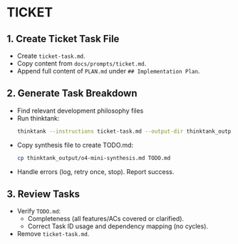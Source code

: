 # TICKET

## 1. Create Ticket Task File
- Create `ticket-task.md`.
- Copy content from `docs/prompts/ticket.md`.
- Append full content of `PLAN.md` under `## Implementation Plan`.

## 2. Generate Task Breakdown
- Find relevant development philosophy files
- Run thinktank:
    ```bash
    thinktank --instructions ticket-task.md --output-dir thinktank_output --synthesis-model o4-mini --model gemini-2.5-pro-preview-03-25 --model o4-mini --model openrouter/deepseek/deepseek-r1 PLAN.md [relevant development philosophy files]
    ```
- Copy synthesis file to create TODO.md:
    ```bash
    cp thinktank_output/o4-mini-synthesis.md TODO.md
    ```
- Handle errors (log, retry once, stop). Report success.

## 3. Review Tasks
- Verify `TODO.md`:
    - Completeness (all features/ACs covered or clarified).
    - Correct Task ID usage and dependency mapping (no cycles).
- Remove `ticket-task.md`.

